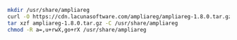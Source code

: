 ﻿```sh
mkdir /usr/share/ampliareg
curl -O https://cdn.lacunasoftware.com/ampliareg/ampliareg-1.8.0.tar.gz
tar xzf ampliareg-1.8.0.tar.gz -C /usr/share/ampliareg
chmod -R a=,u+rwX,go+rX /usr/share/ampliareg
```
